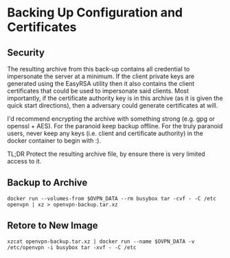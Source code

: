 # Backing Up Configuration and Certificates

## Security

The resulting archive from this back-up contains all credential to impersonate the server at a minimum.  If the client private keys are generated using the EasyRSA utility then it also contains the client certificates that could be used to impersonate said clients.  Most importantly, if the certificate authority key is in this archive (as it is given the quick start directions), then a adversary could generate certificates at will.

I'd recommend encrypting the archive with something strong (e.g. gpg or openssl + AES).  For the paranoid keep backup offline.  For the truly paranoid users, never keep any keys (i.e. client and certificate authority) in the docker container to begin with :).


TL;DR Protect the resulting archive file, by ensure there is very limited access to it.

## Backup to Archive

    docker run --volumes-from $OVPN_DATA --rm busybox tar -cvf - -C /etc openvpn | xz > openvpn-backup.tar.xz

## Retore to New Image

    xzcat openvpn-backup.tar.xz | docker run --name $OVPN_DATA -v /etc/openvpn -i busybox tar -xvf - -C /etc

